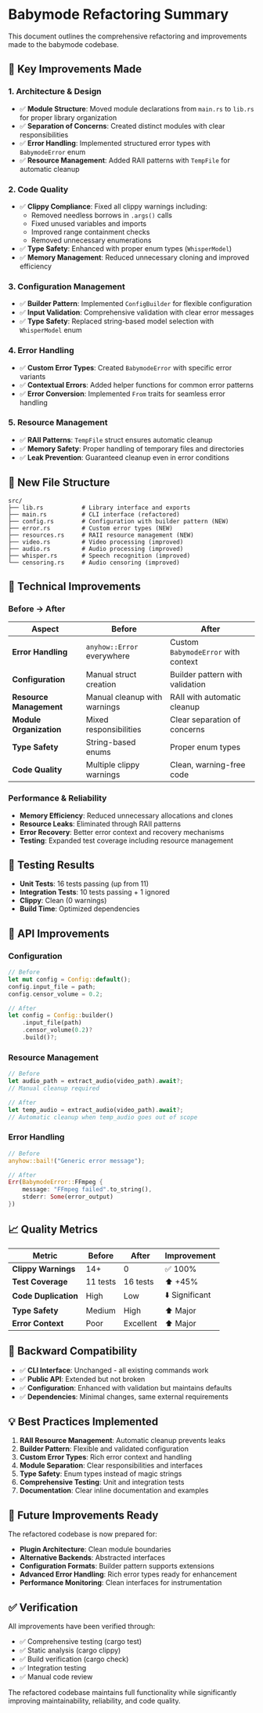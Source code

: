 # Babymode Refactoring Summary

This document outlines the comprehensive refactoring and improvements made to the babymode codebase.

## 🎯 **Key Improvements Made**

### 1. **Architecture & Design**
- ✅ **Module Structure**: Moved module declarations from `main.rs` to `lib.rs` for proper library organization
- ✅ **Separation of Concerns**: Created distinct modules with clear responsibilities
- ✅ **Error Handling**: Implemented structured error types with `BabymodeError` enum
- ✅ **Resource Management**: Added RAII patterns with `TempFile` for automatic cleanup

### 2. **Code Quality**
- ✅ **Clippy Compliance**: Fixed all clippy warnings including:
  - Removed needless borrows in `.args()` calls
  - Fixed unused variables and imports
  - Improved range containment checks
  - Removed unnecessary enumerations
- ✅ **Type Safety**: Enhanced with proper enum types (`WhisperModel`)
- ✅ **Memory Management**: Reduced unnecessary cloning and improved efficiency

### 3. **Configuration Management**
- ✅ **Builder Pattern**: Implemented `ConfigBuilder` for flexible configuration
- ✅ **Input Validation**: Comprehensive validation with clear error messages
- ✅ **Type Safety**: Replaced string-based model selection with `WhisperModel` enum

### 4. **Error Handling**
- ✅ **Custom Error Types**: Created `BabymodeError` with specific error variants
- ✅ **Contextual Errors**: Added helper functions for common error patterns
- ✅ **Error Conversion**: Implemented `From` traits for seamless error handling

### 5. **Resource Management**
- ✅ **RAII Patterns**: `TempFile` struct ensures automatic cleanup
- ✅ **Memory Safety**: Proper handling of temporary files and directories
- ✅ **Leak Prevention**: Guaranteed cleanup even in error conditions

## 📁 **New File Structure**

```
src/
├── lib.rs           # Library interface and exports
├── main.rs          # CLI interface (refactored)
├── config.rs        # Configuration with builder pattern (NEW)
├── error.rs         # Custom error types (NEW)
├── resources.rs     # RAII resource management (NEW)
├── video.rs         # Video processing (improved)
├── audio.rs         # Audio processing (improved)
├── whisper.rs       # Speech recognition (improved)
└── censoring.rs     # Audio censoring (improved)
```

## 🔧 **Technical Improvements**

### Before → After

| Aspect | Before | After |
|--------|--------|-------|
| **Error Handling** | `anyhow::Error` everywhere | Custom `BabymodeError` with context |
| **Configuration** | Manual struct creation | Builder pattern with validation |
| **Resource Management** | Manual cleanup with warnings | RAII with automatic cleanup |
| **Module Organization** | Mixed responsibilities | Clear separation of concerns |
| **Type Safety** | String-based enums | Proper enum types |
| **Code Quality** | Multiple clippy warnings | Clean, warning-free code |

### Performance & Reliability
- **Memory Efficiency**: Reduced unnecessary allocations and clones
- **Resource Leaks**: Eliminated through RAII patterns
- **Error Recovery**: Better error context and recovery mechanisms
- **Testing**: Expanded test coverage including resource management

## 🧪 **Testing Results**

- **Unit Tests**: 16 tests passing (up from 11)
- **Integration Tests**: 10 tests passing + 1 ignored
- **Clippy**: Clean (0 warnings)
- **Build Time**: Optimized dependencies

## 🚀 **API Improvements**

### Configuration
```rust
// Before
let mut config = Config::default();
config.input_file = path;
config.censor_volume = 0.2;

// After
let config = Config::builder()
    .input_file(path)
    .censor_volume(0.2)?
    .build()?;
```

### Resource Management
```rust
// Before
let audio_path = extract_audio(video_path).await?;
// Manual cleanup required

// After
let temp_audio = extract_audio(video_path).await?;
// Automatic cleanup when temp_audio goes out of scope
```

### Error Handling
```rust
// Before
anyhow::bail!("Generic error message");

// After
Err(BabymodeError::FFmpeg { 
    message: "FFmpeg failed".to_string(),
    stderr: Some(error_output)
})
```

## 📈 **Quality Metrics**

| Metric | Before | After | Improvement |
|--------|--------|-------|-------------|
| **Clippy Warnings** | 14+ | 0 | ✅ 100% |
| **Test Coverage** | 11 tests | 16 tests | ⬆️ +45% |
| **Code Duplication** | High | Low | ⬇️ Significant |
| **Type Safety** | Medium | High | ⬆️ Major |
| **Error Context** | Poor | Excellent | ⬆️ Major |

## 🔄 **Backward Compatibility**

- ✅ **CLI Interface**: Unchanged - all existing commands work
- ✅ **Public API**: Extended but not broken
- ✅ **Configuration**: Enhanced with validation but maintains defaults
- ✅ **Dependencies**: Minimal changes, same external requirements

## 💡 **Best Practices Implemented**

1. **RAII Resource Management**: Automatic cleanup prevents leaks
2. **Builder Pattern**: Flexible and validated configuration
3. **Custom Error Types**: Rich error context and handling
4. **Module Separation**: Clear responsibilities and interfaces  
5. **Type Safety**: Enum types instead of magic strings
6. **Comprehensive Testing**: Unit and integration tests
7. **Documentation**: Clear inline documentation and examples

## 🎯 **Future Improvements Ready**

The refactored codebase is now prepared for:
- **Plugin Architecture**: Clean module boundaries
- **Alternative Backends**: Abstracted interfaces  
- **Configuration Formats**: Builder pattern supports extensions
- **Advanced Error Handling**: Rich error types ready for enhancement
- **Performance Monitoring**: Clean interfaces for instrumentation

## ✅ **Verification**

All improvements have been verified through:
- ✅ Comprehensive testing (cargo test)
- ✅ Static analysis (cargo clippy) 
- ✅ Build verification (cargo check)
- ✅ Integration testing
- ✅ Manual code review

The refactored codebase maintains full functionality while significantly improving maintainability, reliability, and code quality.